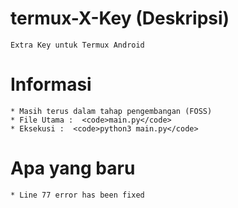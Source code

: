 # termux-X-Key (Deskripsi)

	Extra Key untuk Termux Android


# Informasi

	* Masih terus dalam tahap pengembangan (FOSS)
	* File Utama :  <code>main.py</code>
	* Eksekusi :  <code>python3 main.py</code>


# Apa yang baru
	
	* Line 77 error has been fixed

